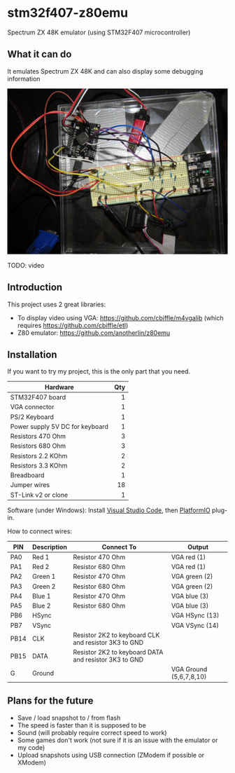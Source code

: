 # stm32f407-z80emu
Spectrum ZX 48K emulator (using STM32F407 microcontroller)

## What it can do
It emulates Spectrum ZX 48K and can also display some debugging information

![Breadboard](https://raw.githubusercontent.com/abelykh0/stm32f407-z80emu/master/doc/Breadboard.JPG)

TODO: video

## Introduction
This project uses 2 great libraries:
* To display video using VGA: https://github.com/cbiffle/m4vgalib (which requires https://github.com/cbiffle/etl)
* Z80 emulator: https://github.com/anotherlin/z80emu

## Installation
If you want to try my project, this is the only part that you need.

| Hardware      |    Qty|
| ------------- | -----:|
| STM32F407 board | 1
| VGA connector | 1
| PS/2 Keyboard | 1
| Power supply 5V DC for keyboard | 1
| Resistors 470 Ohm | 3
| Resistors 680 Ohm | 3
| Resistors 2.2 KOhm | 2
| Resistors 3.3 KOhm | 2
| Breadboard | 1
| Jumper wires | 18
| ST-Link v2 or clone | 1

Software (under Windows): Install [Visual Studio Code](https://code.visualstudio.com/), then [PlatformIO](http://docs.platformio.org/en/latest/ide/vscode.html) plug-in.

How to connect wires:

| PIN | Description | Connect To | Output |
| --- | ----------- | ---------- | ------ |
| PA0 | Red 1 | Resistor 470 Ohm | VGA red (1)
| PA1 | Red 2 | Resistor 680 Ohm | VGA red (1)
| PA2 | Green 1 | Resistor 470 Ohm | VGA green (2)
| PA3 | Green 2 | Resistor 680 Ohm | VGA green (2)
| PA4 | Blue 1 | Resistor 470 Ohm | VGA blue (3)
| PA5 | Blue 2 | Resistor 680 Ohm | VGA blue (3)
| PB6 | HSync | | VGA HSync (13)
| PB7 | VSync | | VGA VSync (14)
| PB14 | CLK | Resistor 2K2 to keyboard CLK and resistor 3K3 to GND
| PB15 | DATA | Resistor 2K2 to keyboard DATA and resistor 3K3 to GND
| G | Ground | | VGA Ground (5,6,7,8,10)

## Plans for the future
* Save / load snapshot to / from flash
* The speed is faster than it is supposed to be
* Sound (will probably require correct speed to work)
* Some games don't work (not sure if it is an issue with the emulator or my code)
* Upload snapshots using USB connection (ZModem if possible or XModem)
